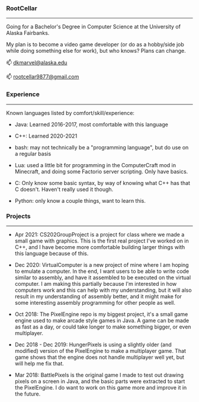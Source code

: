 ### RootCellar
---

Going for a Bachelor's Degree in Computer Science at the University of Alaska Fairbanks.

My plan is to become a video game developer (or do as a hobby/side job while doing something else for work), but who knows? Plans can change.

📫 dkmarvel@alaska.edu

📫 rootcellar9877@gmail.com

### Experience
---

Known languages listed by comfort/skill/experience:

- Java: Learned 2016-2017, most comfortable with this language

- C++: Learned 2020-2021

- bash: may not technically be a "programming language", but do use on a regular basis

- Lua: used a little bit for programming in the ComputerCraft mod in Minecraft, and doing some Factorio server scripting. Only have basics.

- C: Only know some basic syntax, by way of knowing what C++ has that C doesn't. Haven't really used it though.

- Python: only know a couple things, want to learn this.

### Projects
---

- Apr 2021: CS202GroupProject is a project for class where we made a small game with graphics. This is the first real project I've worked on in C++,
and I have become more comfortable building larger things with this language because of this.

- Dec 2020: VirtualComputer is a new project of mine where I am hoping to emulate a computer. In the end, I want users to be able to write code similar to assembly, and
have it assembled to be executed on the virtual computer. I am making this partially because I'm interested in how computers work and this can help with
my understanding, but it will also result in my understanding of assembly better, and it might make for some interesting assembly programming for other people as well.

- Oct 2018: The PixelEngine repo is my biggest project, it's a small game engine used to make arcade style games in Java.
A game can be made as fast as a day, or could take longer to make something bigger, or even multiplayer.

- Dec 2018 - Dec 2019: HungerPixels is using a slightly older (and modified) version of the PixelEngine to make a multiplayer game.
That game shows that the engine does not handle multiplayer well yet, but will help me fix that.

- Mar 2018: BattlePixels is the original game I made to test out drawing pixels on a screen in Java, and the basic parts were extracted to start the PixelEngine.
I do want to work on this game more and improve it in the future.

<!--
**RootCellar/RootCellar** is a ✨ _special_ ✨ repository because its `README.md` (this file) appears on your GitHub profile.

Here are some ideas to get you started:

- 🔭 I’m currently working on ...
- 🌱 I’m currently learning ...
- 👯 I’m looking to collaborate on ...
- 🤔 I’m looking for help with ...
- 💬 Ask me about ...
- 📫 How to reach me: ...
- 😄 Pronouns: ...
- ⚡ Fun fact: ...
-->

